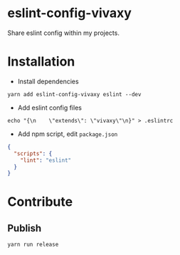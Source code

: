 # eslint-config-vivaxy

Share eslint config within my projects.

# Installation

- Install dependencies

`yarn add eslint-config-vivaxy eslint --dev`

- Add eslint config files

`echo "{\n    \"extends\": \"vivaxy\"\n}" > .eslintrc`

- Add npm script, edit `package.json`

```json
{
  "scripts": {
    "lint": "eslint"
  }
}
```

# Contribute

## Publish

`yarn run release`

